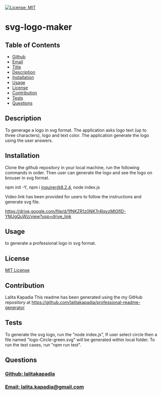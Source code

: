  [![License: MIT](https://img.shields.io/badge/License-MIT-yellow.svg)](https://opensource.org/licenses/MIT)

  # svg-logo-maker

  ## Table of Contents
* [Github](#Github)
* [Email](#Email) 
* [Title](#Title)
* [Description](#description)
* [Installation](#installation)
* [Usage](#usage)
* [License](#license)
* [Contribution](#contribution)
* [Tests](#tests)
* [Questions](#questions)

## Description  
To generage a logo in svg format. The application asks logo text (up to three characters), logo and text color. The application generate the logo using the user answers.

## Installation
Clone the github repository in your local machine, run the following commands in order. Then user can generate the logo and see the logo on brouser in svg format.

npm init -Y,
npm i inquirer@8.2.4,
node index.js

Video link has been provided for users to follow the instructions and generate svg file.

https://drive.google.com/file/d/1fNKZR1z0NK7r4lqvzMlGflD-YMJgQuWz/view?usp=drive_link

## Usage
to generate a professional logo in svg format.

## License
[MIT License](https://opensource.org/licenses/MIT)

## Contribution
Lalita Kapadia
This readme has been generated using the my GitHub repository at https://github.com/lalitakapadia/professional-readme-generator 

## Tests
To generate the svg logo, run the "node index.js", If user select circle then a file named "logo-Circle-green.svg" will be generated within local folder. To run the test cases, run "npm run test". 


## Questions
### [Github: lalitakapadia](https://github.com/lalitakapadia)
### [Email: lalita.kapadia@gmail.com](mailto:lalita.kapadia@gmail.com)
